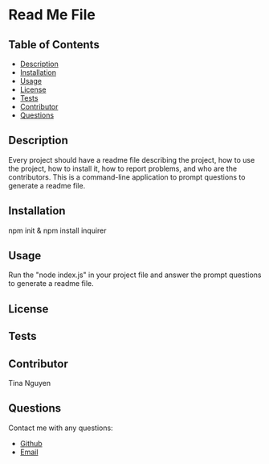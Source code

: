 
# Read Me File
## Table of Contents
* [Description](#description)
* [Installation](#installation)
* [Usage](#Usage)
* [License](#License)
* [Tests](#Tests)
* [Contributor](#Contributor)
* [Questions](#Questions)

## Description 
Every project should have a readme file describing the project, how to use the project, how to install it, how to report problems, and who are the contributors. This is a command-line application to prompt questions to generate a readme file.

## Installation
npm init & npm install inquirer

## Usage
Run the "node index.js" in your project file and answer the prompt questions to generate a readme file.

## License


## Tests


## Contributor
Tina Nguyen

## Questions 
Contact me with any questions: 
* [Github](https://github.com/ohwhytina)
* [Email](mailto:nguyentinaca@yahoo.com)
